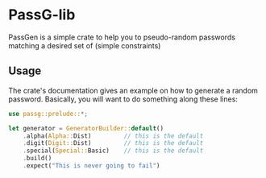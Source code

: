 # PassG-lib
PassGen is a simple crate to help you to pseudo-random passwords
matching a desired set of (simple constraints)

## Usage 
The crate's documentation gives an example on how to generate a random password.
Basically, you will want to do something along these lines: 
```rust
use passg::prelude::*;

let generator = GeneratorBuilder::default()
    .alpha(Alpha::Dist)         // this is the default
    .digit(Digit::Dist)         // this is the default
    .special(Special::Basic)    // this is the default
    .build()
    .expect("This is never going to fail")
```
